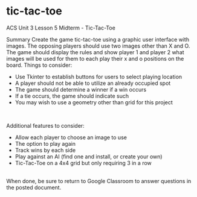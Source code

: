 # tic-tac-toe
ACS Unit 3 Lesson 5
Midterm - Tic-Tac-Toe
<br>

Summary
Create the game tic-tac-toe using a graphic user interface with images. The opposing players should use two images other than X and O. The game should display the rules and show player 1 and player 2 what images will be used for them to each play their x and o positions on the board. Things to consider:
- Use Tkinter to establish buttons for users to select playing location
- A player should not be able to utilize an already occupied spot
- The game should determine a winner if a win occurs
- If a tie occurs, the game should indicate such
- You may wish to use a geometry other than grid for this project

<br>

Additional features to consider:
- Allow each player to choose an image to use
- The option to play again
- Track wins by each side
- Play against an AI (find one and install, or create your own)
- Tic-Tac-Toe on a 4x4 grid but only requiring 3 in a row
<br>
When done, be sure to return to Google Classroom to answer questions in the posted document.
